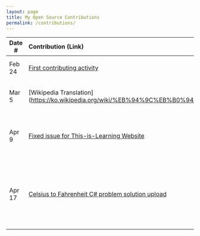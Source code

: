 ```yaml
---
layout: page
title: My Open Source Contributions
permalink: /contributions/
---
```


<!--
Type of the contribution should be "Wikipedia edit", "OpenStreet Map feature", "Documentation", "Course website", "Blog",
"Browser Add-on", etc.

The description should include a brief summary of what you did.

The link should bring us to a public page that shows your contribution.

Replace the first row with your own contribution.

-->

| Date # | Contribution (Link)                                                                                              | Type         | Description                                                                                                                                  |
| ------ | :--------------------------------------------------------------------------------------------------------------- | :----------- | :------------------------------------------------------------------------------------------------------------------------------------------- |
| Feb 24 | [First contributing activity](https://github.com/firstcontributions/first-contributions/pull/47806)              | tutorial     | added my name to contributors.                                                                                                               |
| Mar 5  | [Wikipedia Translation](https://ko.wikipedia.org/wiki/%EB%94%9C%EB%B0%94_(Dilbar)                                | Translation  | Translated English document into Korean                                                                                                      |
| Apr 9  | [Fixed issue for This-is-Learning Website](https://github.com/this-is-learning/this-is-learning-website/pull/14) | bugfix       | Changed the icon background and added border when its hovered                                                                                |
| Apr 17 | [Celsius to Fahrenheit C# problem solution upload](https://github.com/codinasion/codinasion/pull/480)            | solution add | Gave the solution for the problem that is for computer langauge study website [issueLink](https://github.com/codinasion/codinasion/pull/480) |
